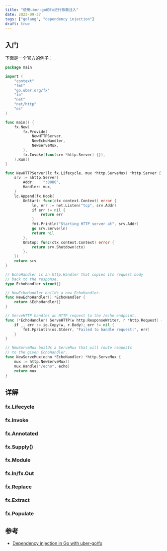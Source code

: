 ```yaml
---
title: "使用uber-go的fx进行依赖注入"
date: 2023-09-37
tags: ["golang", "dependency injection"]
draft: true
---
```


## 入门

下面是一个官方的例子：

```go
package main

import (
	"context"
	"fmt"
	"go.uber.org/fx"
	"io"
	"net"
	"net/http"
	"os"
)

func main() {
	fx.New(
		fx.Provide(
			NewHTTPServer,
			NewEchoHandler,
			NewServeMux,
		),
		fx.Invoke(func(srv *http.Server) {}),
	).Run()
}

func NewHTTPServer(lc fx.Lifecycle, mux *http.ServeMux) *http.Server {
	srv := &http.Server{
		Addr:    ":8080",
		Handler: mux,
	}
	lc.Append(fx.Hook{
		OnStart: func(ctx context.Context) error {
			ln, err := net.Listen("tcp", srv.Addr)
			if err != nil {
				return err
			}
			fmt.Println("Starting HTTP server at", srv.Addr)
			go srv.Serve(ln)
			return nil
		},
		OnStop: func(ctx context.Context) error {
			return srv.Shutdown(ctx)
		},
	})
	return srv
}

// EchoHandler is an http.Handler that copies its request body
// back to the response.
type EchoHandler struct{}

// NewEchoHandler builds a new EchoHandler.
func NewEchoHandler() *EchoHandler {
	return &EchoHandler{}
}

// ServeHTTP handles an HTTP request to the /echo endpoint.
func (*EchoHandler) ServeHTTP(w http.ResponseWriter, r *http.Request) {
	if _, err := io.Copy(w, r.Body); err != nil {
		fmt.Fprintln(os.Stderr, "Failed to handle request:", err)
	}
}

// NewServeMux builds a ServeMux that will route requests
// to the given EchoHandler.
func NewServeMux(echo *EchoHandler) *http.ServeMux {
	mux := http.NewServeMux()
	mux.Handle("/echo", echo)
	return mux
}
```

## 详解

### fx.Lifecycle

### fx.Invoke

### fx.Annotated

### fx.Supply()

### fx.Module

### fx.In/fx.Out

### fx.Replace

### fx.Extract

### fx.Populate



## 参考

+ [Dependency injection in Go with uber-go/fx](https://vincent.composieux.fr/article/dependency-injection-in-go-with-uber-go-fx)
